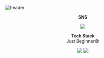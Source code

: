 ![header](https://capsule-render.vercel.app/api?type=waving&color=auto&height=300&section=header&text=Hello&fontSize=50&desc=MANGOSHOWER&descSize=20&descAlignY=65)

<div align="center">
<b>SNS</b>  
  
<a href="https://blog.naver.com/firefry" target="_blank"><img src="https://img.shields.io/badge/Blog-03C75A?style=flat-square&logo=Naver&logoColor=white"/></a>    
  
  <b>Tech Stack</b>  
  Just Beginner😅  
    
<img src="https://img.shields.io/badge/C-A8B9CC?style=for-the-badge&logo=C&logoColor=black">
<img src="https://img.shields.io/badge/OracleSQL-F80000?style=for-the-badge&logo=Oracle&logoColor=white">  
  
</div>
